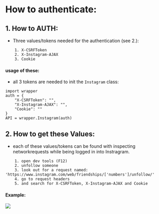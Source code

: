 # How to authenticate:

## 1. How to AUTH:

-   Three values/tokens needed for the authentication (see 2.):

```
  	1. X-CSRFToken
	2. X-Instagram-AJAX
  	3. Cookie
```

#### usage of these:

-   all 3 tokens are needed to init the `Instagram` class:

```
import wrapper
auth = {
	"X-CSRFToken": "",
	"X-Instagram-AJAX": "",
	"Cookie": ""
}
API = wrapper.Instagram(auth)
```

## 2. How to get these Values:

-   each of these values/tokens can be found with inspecting networkrequests while being logged in into Instragram.

```
	1. open dev tools (F12)
	2. unfollow someone
	3. look out for a request named: 'https://www.instagram.com/web/friendships/['numbers']/unfollow/'
	4. go to request headers
	5. and search for X-CSRFToken, X-Instagram-AJAX and Cookie
```
#### Example:
<img src="https://cdn.discordapp.com/attachments/568847750226116609/734382276376395806/Untitled-2.png">

